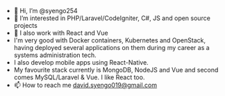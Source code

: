 - 👋 Hi, I’m @syengo254
- 👀 I’m interested in PHP/Laravel/CodeIgniter, C#, JS and open source projects
- 🌱 I also work with React and Vue
- I'm very good with Docker containers, Kubernetes and OpenStack, having deployed several applications on them during my career as a systems administration tech.
- I also develop mobile apps using React-Native.
- My favourite stack currently is MongoDB, NodeJS and Vue and second comes MySQL/Laravel & Vue. I like React too.
- 📫 How to reach me david.syengo019@gmail.com

<!---
syengo254/syengo254 is a ✨ special ✨ repository because its `README.md` (this file) appears on your GitHub profile.
You can click the Preview link to take a look at your changes.
--->
